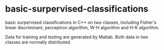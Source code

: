 # basic-surpervised-classifications
basic surpervised classifications in C++ on two classes, including Fisher's linear discriminant, perceptron algorithm, W-H algorithm and H-K algorithm.

Data for training and testing are generated by Matlab. Both data in two classes are normally distributed. 
